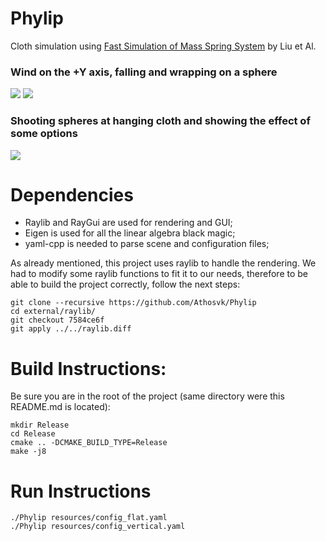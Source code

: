 # Phylip
Cloth simulation using [Fast Simulation of Mass Spring System](https://www.cs.utah.edu/~ladislav/liu13fast/liu13fast.html) by Liu et Al.

### Wind on the +Y axis, falling and wrapping on a sphere
![](https://media.giphy.com/media/0Nx6Ea6XJ8PzfODchu/giphy.gif) ![](https://media.giphy.com/media/yu3J8kNGY0Icyfs9sA/giphy.gif)

### Shooting spheres at hanging cloth and showing the effect of some options
![](https://media.giphy.com/media/ZK7LztV355DsubZDyO/giphy.gif)


# Dependencies
- Raylib and RayGui are used for rendering and GUI;
- Eigen is used for all the linear algebra black magic;
- yaml-cpp is needed to parse scene and configuration files;

As already mentioned, this project uses raylib to handle the rendering. 
We had to modify some raylib functions to fit it to our needs, therefore to be able to build the project correctly, follow the next steps:

```
git clone --recursive https://github.com/Athosvk/Phylip
cd external/raylib/
git checkout 7584ce6f
git apply ../../raylib.diff
```

# Build Instructions:

Be sure you are in the root of the project (same directory were this README.md is located):

```
mkdir Release
cd Release
cmake .. -DCMAKE_BUILD_TYPE=Release
make -j8
```

# Run Instructions  

```
./Phylip resources/config_flat.yaml
./Phylip resources/config_vertical.yaml
```
